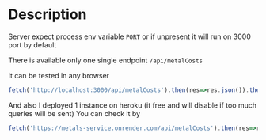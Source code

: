 # Description

Server expect process env variable `PORT` or if unpresent it will run on 3000 port by default

There is available only one single endpoint `/api/metalCosts`

It can be tested in any browser

```javascript
fetch('http://localhost:3000/api/metalCosts').then(res=>res.json()).then(console.log)
```

And also I deployed 1 instance on heroku (it free and will disable if too much queries will be sent)
You can check it by

```javascript
fetch('https://metals-service.onrender.com/api/metalCosts').then(res=>res.json()).then(console.log)
```
